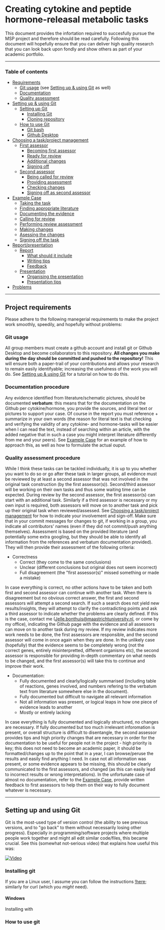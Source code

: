 # Creating cytokine and peptide hormone-releasal metabolic tasks

This document provides the infortation required to succesfully pursue the MSP project and therefore should be read carefully. 
Following this document will hopefully ensure that you can deliver high quality research
that you can look back upon fondly and show others as part of your academic portfolio.

---
### Table of contents

- [Requirements](#project-requirements)
  - [Git usage](#git-usage) (see [Setting up & using Git](#setting-up-&-using-git) as
    well)
  - [Documentation](#documentation-procedure)
  - [Quality assessment](#quality-assessment-procedure)
- [Setting up & using Git](#setting-up-&-using-git)
  - [Setting up Git](#setting-up-git)
    - [Installing Git](#installing-git)
    - [Cloning repository](#cloning-git-repository)
  - [How to use Git](#using-git)
    - [Git bash](#git-bash)
    - [Github Desktop](#github-desktop)
- [Choosing a task/project management](#project-management)
  - [First assessor](#first-assessor)
    - [Becoming first assessor](#becoming-first-assessor)
    - [Ready for review](#ready-for-review)
    - [Additional changes](#additional-changes)
    - [Signing off](#signing-off)
  - [Second assessor](#second-assessor)
    - [Being called for review](#Called-for-review)
    - [Providing assessment](#Providing-assessent)
    - [Checking changes](#checking-changes)
    - [Signing off as second assessor](#signing-off-as-second-assessor)
- [Example Case](#example-case)
  - [Taking the task](#taking-the-case)
  - [Finding appropriate literature](#finding-appropriate-literature)
  - [Documenting the evidence](#documenting-the-evidence)
  - [Calling for review](#calling-for-review)
  - [Performing review assessment](#performing-review-assessment)
  - [Making changes](#making-changes)
  - [Asessing the changes](#assessing-the-changes)
  - [Signing off the task](#signing-off-the-task)
- [Report/presentation](#report-presentation)
  - [Report](#report)
    - [What should it include](#what-should-the-report-include)
    - [Writing tips](#writing-tips)
    - [Feedback](#report-feedback)
  - [Presentation](#presentation)
    - [Organising the presentation](#organising-the-presentation)
    - [Presentation tips](#presentation-tips)
- [Problems](#problems)

---

## Project requirements

Please adhere to the following manegerial requirements to make the project work
smoothly, speedily, and hopefully without problems:


### Git usage

All group members must create a github account and install git or Github Desktop and 
become collaborators to this repository. **All changes you make during the day
should be committed and pushed to the repository!** This will ensure both a paper-trail 
of your contributions and allows your research to remain easily identifyable; increasing 
the usefulness of the work you will do. See [Setting up & using Git](#setting-up-&-using-git) 
for a tutorial on how to do this.

### Documentation procedure

Any evidence identified from literature/schematic pictures, should be documented
**verbatum**: this means that for the documentation on the Github per
cytokine/hormone, you provide the sources, and literal text or pictures to
support your case. Of course in the report you must reference + summarize in your
own words (the reason for literal text is that checking and verifying the validity
of any cytokine- and hormone-tasks will be easier when I can read the text,
instead of searching within an article, with the added negative that in such a
case you might interpret literature differently from me and your peers). See
[Example Case](#example-case) for an example of how to approach this, as well as how to
formulate the actual ouput.

### Quality assessment procedure

While I think these tasks can be tackled individually, it is up to you whether you
want to do so or go after these task in larger groups, all evidence must be
reviewed by at least a second assessor that was not involved in the original task
construction (by the first assessor(s)).  Second/third assessor will be working on
their own tasks and thus some waiting time can be expected. 
During review by the second assessor, the first assessor(s) can start with an
additional task. Similarly if a third assessor is necessary or my own input is 
required, both assessors will move on to another task and pick up their original 
task when reviewed/assessed. See [Choosing a task/project management](#project-management) 
for how to indicate your involvement and sign-off. Make sure that in your commit 
messages for changes to git, if working in a group, you indicate all contributors' 
names (even if they did not commit/push anything themselves).
Assessment is based on the provided literature (and potentially some extra
googling, but they should be able to identify all information from the references
and verbatum documentation provided). They will then provide their assessment of
the following criteria:
- Correctness
  - Correct (they come to the same conclusions)
  - Unclear (different conclusions but original does not seem incorrect)
  - Full disagreement (the "first assessor(s)" missed something or made a mistake)

In case everything is correct, no other actions have to be taken and both first
and second assessor can continue with another task. When there is disagreement
but no obvious correct answer, the first and second assessors will attempt a
second search. If such a search does not yield new results/insights, they will
attempt to clarify the contradicting points and ask a third assessor to indicate
whether the problems are clearly defined. If this is the case, contact me
(Jelle.bonthuis@maastrichtuniversity.nl, or come by my office), indicating the
Github page with the evidence and all assessors can move on to another task
during my review. If my review indicates more work needs to be done, the first
assessors are responsible, and the second assessor will come in once again when
they are done.
In the unlikely case (hopefully) that the evidence seems to be completely wrong
(not the correct genes, entirely misinterpretted, different organisms etc), the
second assessor is responsible for providing in-depth commentary on what needs
to be changed, and the first assessor(s) will take this to continue and improve
their work.
- Documentation: 
  - Fully documented and clearly/logically summarised (including table of
        reactions, genes involved, and numbers refering to the verbatum text from
        literature somewhere else in the document).
  - Fully documented but difficult to navigate all relevant information
  - Not all information was present, or logical leaps in how one piece of
          evidence leads to another
  - Mostly or entirely lacking 

In case everything is fully documented and logically structured, no changes are
necessary. If fully documented but too much irrelevant inforomation is present,
or overall structure is difficult to disentangle, the second assessor provides
tips and high priority changes that are necessary in order for the documentation
to be useful for people not in the project - high priority is key; this does not
need to become an academic paper, it should be formatted/changes up to the point
that in a year, I can browse/peruse the results and easily find anything I need.
In case not all information was present, or some evidence appears to be missing,
this should be clearly communicated to the first assessors, and changed (as this
can easily lead to incorrect results or wrong interpretations).
In the unfortunate case of almost no documentation, refer to the
[Example Case](#example-case), provide written feedback to first assessors 
to help them on their way to fully document whatever is necessary.

---

## Setting up and using Git
Git is the most-used type of version control (the ability to see previous versions, and
to "go back" to them without necessarily losing other progress). Especially in
programming/software projects where multiple people work together and might all edit
similar code/files, this became crucial. See this (somewhat not-serious video) that
explains how useful this was: 

[![Video](https://i3.ytimg.com/vi/iaEnUXtiGsE/maxresdefault.jpg)](https://www.youtube.com/watch?v=iaEnUXtiGsE)

### Installing git

If you are a Linux user, I assume you can follow the instructions [!here](https://git-scm.com/book/en/v2/Getting-Started-Installing-Git); similarly for curl (which you *might* need). 

#### Windows

Installing with 


### How to use git

